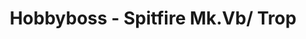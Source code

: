 ---
layout: product
title: "Hobbyboss - Spitfire Mk.Vb/ Trop"
price: "5550" 
desc: "N/A"
img_path: "/assets/img/HB83206.webp"
brand: "N/A"
available: false
special_offer: false
new: false
soon: false
cat: "010000"
subcat: "013500"
subsubcat: "0N/A"
sifra: "HB83206"
popular: false
spec: false
---